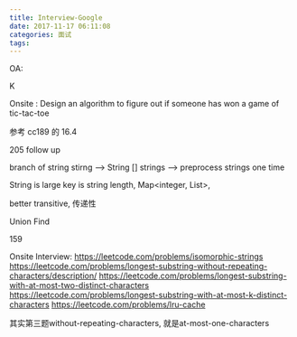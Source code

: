 ```yaml
---
title: Interview-Google
date: 2017-11-17 06:11:08
categories: 面试
tags:
---
```


OA:

K 


Onsite : 
Design an algorithm to figure out if someone has won a game of tic-tac-toe

参考 cc189 的 16.4

205 follow up

branch of string stirng --> String [] strings --> preprocess strings one time

String is large
key is string length, 
Map<integer, List<String>>, 

better
transitive, 传递性

Union Find

159 

Onsite Interview:
https://leetcode.com/problems/isomorphic-strings
https://leetcode.com/problems/longest-substring-without-repeating-characters/description/
https://leetcode.com/problems/longest-substring-with-at-most-two-distinct-characters
https://leetcode.com/problems/longest-substring-with-at-most-k-distinct-characters
https://leetcode.com/problems/lru-cache


其实第三题without-repeating-characters, 就是at-most-one-characters
